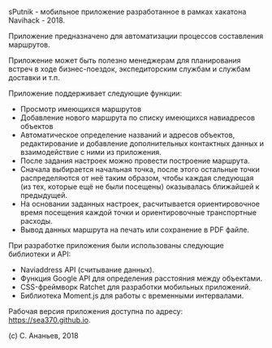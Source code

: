 sPutnik  - мобильное приложение разработанное в рамках хакатона Navihack - 2018.

Приложение предназначено для автоматизации процессов составления маршрутов.

Приложение может быть полезно менеджерам для планирования встреч в ходе бизнес-поездок, 
экспедиторским службам и службам доставки и т.п.

Приложение поддерживает следующие функции:
* Просмотр имеющихся маршрутов
* Добавление нового маршрута по списку имеющихся навиадресов объектов
* Автоматическое определение названий и адресов объектов, редактирование и добавление дополнительных контактных данных и взаимодействие с ними из приложения.
* После задания настроек можно провести построение маршрута.
* Cначала выбирается начальная точка, после этого остальные точки распределяются от неё таким образом,
чтобы каждая следующая (из тех, которые ещё не были посещены) оказывалась ближайшей к предыдущей.
* На основании заданных настроек, расчитывается ориентировочное время посещения каждой точки и ориентировочные транспортные расходы.
* Вывод данных маршрута на печать или сохранение в PDF файле.

При разработке приложения были использованы следующие библиотеки и API:
* Naviaddress API (считывание данных).
* Функция Google API для определения расстояния между объектами.
* CSS-фреймворк Ratchet для разработки мобильных приложений.
* Библиотека Moment.js для работы с временными интервалами.

Рабочая версия приложения доступна по адресу: https://sea370.github.io.

(c) С. Ананьев, 2018

